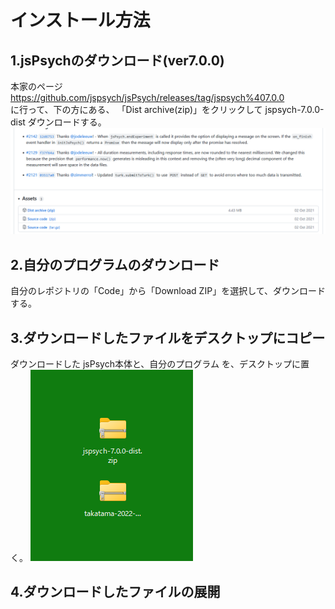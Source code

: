 # インストール方法
  
## 1.jsPsychのダウンロード(ver7.0.0)
本家のページ  
https://github.com/jspsych/jsPsych/releases/tag/jspsych%407.0.0  
に行って、下の方にある、
「Dist archive(zip)」をクリックして jspsych-7.0.0-dist ダウンロードする。  
![](jspsych2.png)

## 2.自分のプログラムのダウンロード
自分のレポジトリの「Code」から「Download ZIP」を選択して、ダウンロードする。
  
## 3.ダウンロードしたファイルをデスクトップにコピー
ダウンロードした jsPsych本体と、自分のプログラム を、デスクトップに置く。
![](desktop1.png)

## 4.ダウンロードしたファイルの展開


